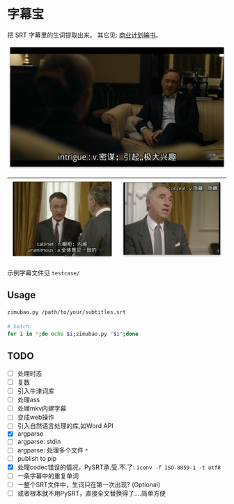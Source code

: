# 字幕宝

把 SRT 字幕里的生词提取出来。 其它见: [商业计划<del>输</del>书](http://scateu.me/2017/01/13/subtitles-cet4.html)。


![DEMO: House of Cards](https://github.com/scateu/zimubao/raw/master/snapshots/House.of.Cards.S01E01.jpg)


|![DEMO: Yes Prime Minister](https://github.com/scateu/zimubao/raw/master/snapshots/Yes.Prime.Minister.S02E08.png) |![DEMO: Yes Prime Minister](https://github.com/scateu/zimubao/raw/master/snapshots/Yes.Prime.Minister.S02E08-2.png) |
|----|----|

示例字幕文件见 `testcase/`

## Usage

```bash
zimubao.py /path/to/your/subtitles.srt

# batch:
for i in *;do echo $i;zimubao.py "$i";done
```

## TODO

 - [ ] 处理时态 
 - [ ] 复数
 - [ ] 引入牛津词库
 - [ ] 处理ass
 - [ ] 处理mkv内建字幕
 - [ ] 变成web操作
 - [ ] 引入自然语言处理的库,如Word API
 - [X] argparse
 - [ ] argparse: stdin
 - [ ] argparse: 处理多个文件 `*`
 - [ ] publish to pip
 - [X] 处理codec错误的情况，PySRT承.受.不.了: `iconv -f ISO-8859-1 -t utf8`
 - [ ] 一条字幕中的重复单词
 - [ ] 一整个SRT文件中，生词只在第一次出现? (Optional)
 - [ ] 或者根本就不用PySRT，直接全文替换得了....简单方便
